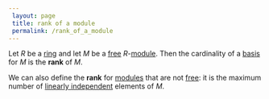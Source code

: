 ```yaml
---
 layout: page
 title: rank of a module
 permalink: /rank_of_a_module
---
```

Let $R$ be a [ring](https://defsmath.github.io/DefsMath/ring) and let $M$ be a [free](https://defsmath.github.io/DefsMath/free_module) $R$-[module](https://defsmath.github.io/DefsMath/module_over_a_ring). Then the cardinality of a [basis](https://defsmath.github.io/DefsMath/############basis) for $M$ is the **rank** of $M$.

We can also define the **rank** for [modules](https://defsmath.github.io/DefsMath/###################modules) that are not [free](https://defsmath.github.io/DefsMath/############free): it is the maximum number of [linearly independent](https://defsmath.github.io/DefsMath/linearly_independent) elements of $M$.

